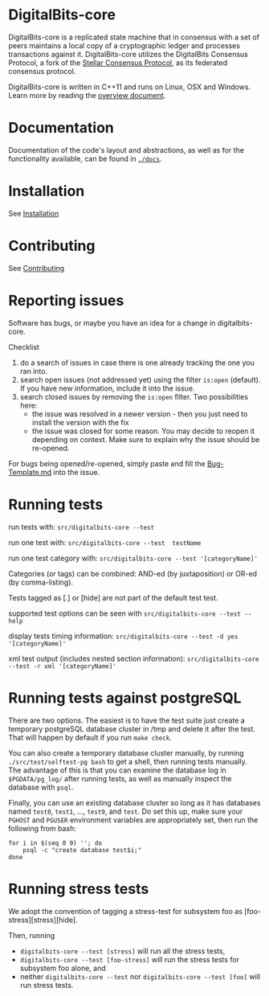 # DigitalBits-core

DigitalBits-core is a replicated state machine that in consensus with a set of peers maintains a local copy of a cryptographic ledger and processes transactions against it. DigitalBits-core utilizes the DigitalBits Consensus Protocol, a fork of the [Stellar Consensus Protocol]( https://www.stellar.org/papers/stellar-consensus-protocol), as its federated consensus protocol.

DigitalBits-core is written in C++11 and runs on Linux, OSX and Windows.  
Learn more by reading the [overview document]( https://github.com/xdbfoundation/DigitalBits/blob/master/docs/readme.md).

# Documentation

Documentation of the code's layout and abstractions, as well as for the
functionality available, can be found in
[`./docs`]( https://github.com/xdbfoundation/DigitalBits/tree/master/docs).

# Installation

See [Installation](./INSTALL.md)

# Contributing

See [Contributing](./CONTRIBUTING.md)

# Reporting issues

Software has bugs, or maybe you have an idea for a change in digitalbits-core.

Checklist
 1. do a search of issues in case there is one already tracking the one you ran into.
 2. search open issues (not addressed yet) using the filter `is:open` (default). If you have new information, include it into the issue.
 3. search closed issues by removing the `is:open` filter. Two possibilities here:
     * the issue was resolved in a newer version - then you just need to install the version with the fix
     * the issue was closed for some reason. You may decide to reopen it depending on context. Make sure to explain why the issue should be re-opened.

For bugs being opened/re-opened, simply paste and fill the [Bug-Template.md](./Bug-Template.md) into the issue.

# Running tests

run tests with:
  `src/digitalbits-core --test`

run one test with:
  `src/digitalbits-core --test  testName`

run one test category with:
  `src/digitalbits-core --test '[categoryName]'`

Categories (or tags) can be combined: AND-ed (by juxtaposition) or OR-ed (by comma-listing).

Tests tagged as [.] or [hide] are not part of the default test test.

supported test options can be seen with
  `src/digitalbits-core --test --help`

display tests timing information:
  `src/digitalbits-core --test -d yes '[categoryName]'`

xml test output (includes nested section information):
  `src/digitalbits-core --test -r xml '[categoryName]'`

# Running tests against postgreSQL

There are two options.  The easiest is to have the test suite just
create a temporary postgreSQL database cluster in /tmp and delete it
after the test.  That will happen by default if you run `make check`.

You can also create a temporary database cluster manually, by running
`./src/test/selftest-pg bash` to get a shell, then running tests
manually.  The advantage of this is that you can examine the database
log in `$PGDATA/pg_log/` after running tests, as well as manually
inspect the database with `psql`.

Finally, you can use an existing database cluster so long as it has
databases named `test0`, `test1`, ..., `test9`, and `test`.  Do set
this up, make sure your `PGHOST` and `PGUSER` environment variables
are appropriately set, then run the following from bash:

    for i in $(seq 0 9) ''; do
        psql -c "create database test$i;"
    done

# Running stress tests
We adopt the convention of tagging a stress-test for subsystem foo as [foo-stress][stress][hide].

Then, running
* `digitalbits-core --test [stress]` will run all the stress tests,
* `digitalbits-core --test [foo-stress]` will run the stress tests for subsystem foo alone, and
* neither `digitalbits-core --test` nor `digitalbits-core --test [foo]` will run stress tests.
